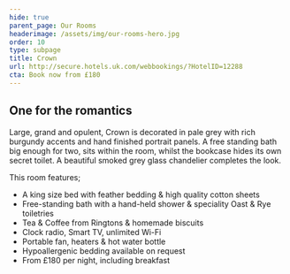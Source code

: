 ```yaml
---
hide: true
parent_page: Our Rooms
headerimage: /assets/img/our-rooms-hero.jpg
order: 10
type: subpage
title: Crown
url: http://secure.hotels.uk.com/webbookings/?HotelID=12288
cta: Book now from £180
---
```

## One for the romantics

Large, grand and opulent, Crown is decorated in pale grey with rich burgundy accents and hand finished portrait panels. A free standing bath big enough for two, sits within the room, whilst the bookcase hides its own secret toilet. A beautiful smoked grey glass chandelier completes the look.

This room features; 

* A king size bed with feather bedding & high quality cotton sheets
* Free-standing bath with a hand-held shower & speciality Oast & Rye toiletries 
* Tea & Coffee from Ringtons & homemade biscuits 
* Clock radio, Smart TV, unlimited Wi-Fi
* Portable fan, heaters & hot water bottle
* Hypoallergenic bedding available on request
* From £180 per night, including breakfast
